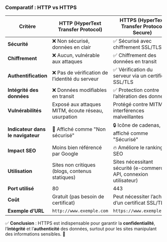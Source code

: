 ### Comparatif : HTTP vs HTTPS

| **Critère**           | **HTTP (HyperText Transfer Protocol)** | **HTTPS (HyperText Transfer Protocol Secure)** |
|----------------------|----------------------------------|-------------------------------------------|
| **Sécurité**        | ❌ Non sécurisé, données en clair | ✅ Sécurisé avec chiffrement SSL/TLS |
| **Chiffrement**     | ❌ Aucun, vulnérable aux attaques | ✅ Chiffrement des données en transit |
| **Authentification** | ❌ Pas de vérification de l’identité du serveur | ✅ Vérification du serveur via un certificat SSL/TLS |
| **Intégrité des données** | ❌ Données modifiables en transit | ✅ Protection contre l’altération des données |
| **Vulnérabilités**  | Exposé aux attaques MITM, écoute réseau, usurpation | Protégé contre MITM et interférences malveillantes |
| **Indicateur dans le navigateur** | 🚨 Affiché comme "Non sécurisé" | 🔒 Icône de cadenas, affiché comme "Sécurisé" |
| **Impact SEO**      | Moins bien référencé par Google | 🔥 Améliore le ranking SEO |
| **Utilisation**     | Sites non critiques (blogs, contenus statiques) | Sites nécessitant sécurité (e-commerce, API, connexion utilisateur) |
| **Port utilisé**    | 80 | 443 |
| **Coût**           | Gratuit (pas besoin de certificat) | Peut nécessiter l’achat d’un certificat SSL/TLS |
| **Exemple d’URL**   | `http://www.exemple.com` | `https://www.exemple.com` |

✅ **Conclusion** : HTTPS est indispensable pour garantir la **confidentialité**, l’**intégrité** et l’**authenticité** des données, surtout pour les sites manipulant des informations sensibles. 🚀
